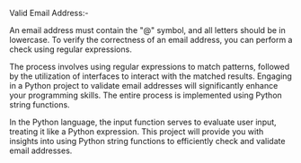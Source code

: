 Valid Email Address:-


An email address must contain the "@" symbol, and all letters should be in lowercase. To verify the correctness of an email address, you can perform a check using regular expressions.

The process involves using regular expressions to match patterns, followed by the utilization of interfaces to interact with the matched results. Engaging in a Python project to validate email addresses will significantly enhance your programming skills. The entire process is implemented using Python string functions.

In the Python language, the input function serves to evaluate user input, treating it like a Python expression. This project will provide you with insights into using Python string functions to efficiently check and validate email addresses.






